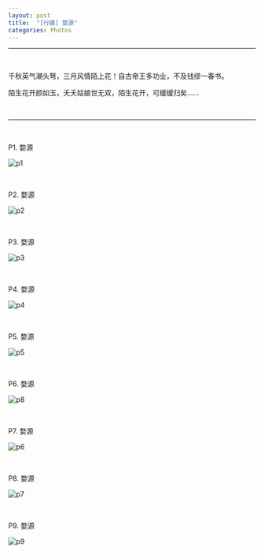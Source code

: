 ```yaml
---
layout: post
title:  "[行摄] 婺源"
categories: Photos
---
```

------------

&nbsp;

千秋英气潮头弩，三月风情陌上花！自古帝王多功业，不及钱缪一春书。

陌生花开颜如玉，夭夭姑娘世无双，陌生花开，可缓缓归矣......



&nbsp;

-------------

&nbsp;
&nbsp;

P1. 婺源

![p1](http://7xp2eu.com1.z0.glb.clouddn.com/jxwyP1.JPG?imageView2/1/w/800/h/533/q/100)

&nbsp;
&nbsp;

P2. 婺源

![p2](http://7xp2eu.com1.z0.glb.clouddn.com/jxwyP2.JPG?imageView2/1/w/800/h/533/q/100)

&nbsp;
&nbsp;

P3. 婺源

![p3](http://7xp2eu.com1.z0.glb.clouddn.com/jxwyP3.JPG?imageView2/1/w/800/h/533/q/100)

&nbsp;
&nbsp;

P4. 婺源

![p4](http://7xp2eu.com1.z0.glb.clouddn.com/jxwyP4.JPG?imageView2/1/w/800/h/533/q/100)

&nbsp;
&nbsp;

P5. 婺源 

![p5](http://7xp2eu.com1.z0.glb.clouddn.com/jxwyP5.JPG?imageView2/1/w/800/h/533/q/100)

&nbsp;
&nbsp;

P6. 婺源

![p8](http://7xp2eu.com1.z0.glb.clouddn.com/jxwyP9.JPG?imageView2/1/w/800/h/533/q/100)

&nbsp;
&nbsp;

P7. 婺源 

![p6](http://7xp2eu.com1.z0.glb.clouddn.com/jxwyP6.JPG?imageView2/1/w/800/h/1200/q/100)

&nbsp;
&nbsp;

P8. 婺源

![p7](http://7xp2eu.com1.z0.glb.clouddn.com/jxwyP7.JPG?imageView2/1/w/800/h/1200/q/100)

&nbsp;
&nbsp;

P9. 婺源

![p9](http://7xp2eu.com1.z0.glb.clouddn.com/jxwyP8.JPG?imageView2/1/w/800/h/533/q/100)